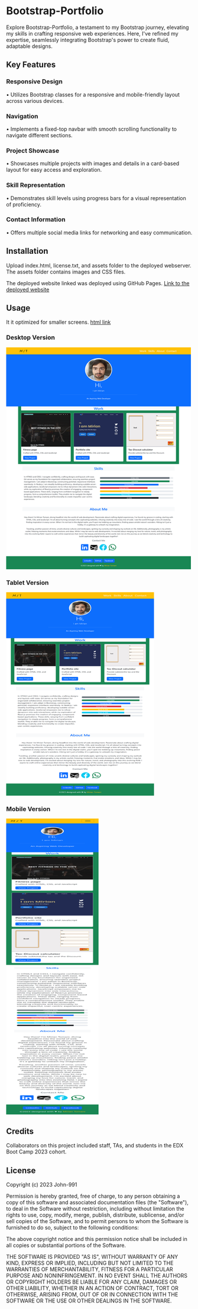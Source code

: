# Bootstrap-Portfolio
Explore Bootstrap-Portfolio, a testament to my Bootstrap journey, elevating my skills in crafting responsive web experiences. 
Here, I've refined my expertise, seamlessly integrating Bootstrap's power to create fluid, adaptable designs. 

## Key Features

### Responsive Design 
• Utilizes Bootstrap classes for a responsive and mobile-friendly layout across various devices.

### Navigation 
• Implements a fixed-top navbar with smooth scrolling functionality to navigate different sections.

### Project Showcase
• Showcases multiple projects with images and details in a card-based layout for easy access and exploration.

### Skill Representation
• Demonstrates skill levels using progress bars for a visual representation of proficiency.

### Contact Information 
• Offers multiple social media links for networking and easy communication.

## Installation

Upload index.html, license.txt, and assets folder to the deployed webserver. The assets folder contains images and CSS files.

The deployed website linked was deployed using GitHub Pages.
[Link to the deployed website](https://john-991.github.io/CSS-Challenge-Professional-Portfolio/)

## Usage 

It it optimized for smaller screens.
[html link](index.html)

### Desktop Version
<img src="images/Desktop.png" width="500" height="600">

### Tablet Version
<img src="images/Tablet.png" width="400" height="550">

### Mobile Version
<img src="images/Mobile.png" width="250" height="800">


## Credits

Collaborators on this project included staff, TAs, and students in the EDX Boot Camp 2023 cohort. 

## License

Copyright (c) 2023 John-991

Permission is hereby granted, free of charge, to any person obtaining a copy
of this software and associated documentation files (the "Software"), to deal
in the Software without restriction, including without limitation the rights
to use, copy, modify, merge, publish, distribute, sublicense, and/or sell
copies of the Software, and to permit persons to whom the Software is
furnished to do so, subject to the following conditions:

The above copyright notice and this permission notice shall be included in all
copies or substantial portions of the Software.

THE SOFTWARE IS PROVIDED "AS IS", WITHOUT WARRANTY OF ANY KIND, EXPRESS OR
IMPLIED, INCLUDING BUT NOT LIMITED TO THE WARRANTIES OF MERCHANTABILITY,
FITNESS FOR A PARTICULAR PURPOSE AND NONINFRINGEMENT. IN NO EVENT SHALL THE
AUTHORS OR COPYRIGHT HOLDERS BE LIABLE FOR ANY CLAIM, DAMAGES OR OTHER
LIABILITY, WHETHER IN AN ACTION OF CONTRACT, TORT OR OTHERWISE, ARISING FROM,
OUT OF OR IN CONNECTION WITH THE SOFTWARE OR THE USE OR OTHER DEALINGS IN THE
SOFTWARE.
